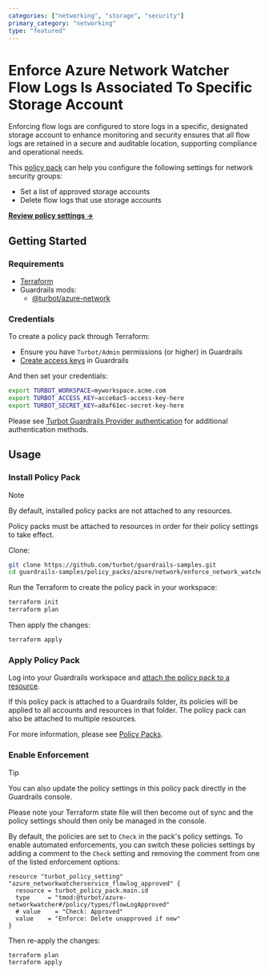 ```yaml
---
categories: ["networking", "storage", "security"]
primary_category: "networking"
type: "featured"
---
```


# Enforce Azure Network Watcher Flow Logs Is Associated To Specific Storage Account

Enforcing flow logs are configured to store logs in a specific, designated storage account to enhance monitoring and security ensures that all flow logs are retained in a secure and auditable location, supporting compliance and operational needs.

This [policy pack](https://turbot.com/guardrails/docs/concepts/policy-packs) can help you configure the following settings for network security groups:

- Set a list of approved storage accounts
- Delete flow logs that use storage accounts

**[Review policy settings →](https://hub.guardrails.turbot.com/policy-packs/azure_network_enforce_network_watcher_flow_logs_associated_to_specific_storage_account/settings)**

## Getting Started

### Requirements

- [Terraform](https://developer.hashicorp.com/terraform/install)
- Guardrails mods:
  - [@turbot/azure-network](https://hub.guardrails.turbot.com/mods/azure/mods/azure-network)

### Credentials

To create a policy pack through Terraform:

- Ensure you have `Turbot/Admin` permissions (or higher) in Guardrails
- [Create access keys](https://turbot.com/guardrails/docs/guides/iam/access-keys#generate-a-new-guardrails-api-access-key) in Guardrails

And then set your credentials:

```sh
export TURBOT_WORKSPACE=myworkspace.acme.com
export TURBOT_ACCESS_KEY=acce6ac5-access-key-here
export TURBOT_SECRET_KEY=a8af61ec-secret-key-here
```

Please see [Turbot Guardrails Provider authentication](https://registry.terraform.io/providers/turbot/turbot/latest/docs#authentication) for additional authentication methods.

## Usage

### Install Policy Pack

> [!NOTE]
> By default, installed policy packs are not attached to any resources.
>
> Policy packs must be attached to resources in order for their policy settings to take effect.

Clone:

```sh
git clone https://github.com/turbot/guardrails-samples.git
cd guardrails-samples/policy_packs/azure/network/enforce_network_watcher_flow_logs_associated_to_specific_storage_account
```

Run the Terraform to create the policy pack in your workspace:

```sh
terraform init
terraform plan
```

Then apply the changes:

```sh
terraform apply
```

### Apply Policy Pack

Log into your Guardrails workspace and [attach the policy pack to a resource](https://turbot.com/guardrails/docs/guides/policy-packs#attach-a-policy-pack-to-a-resource).

If this policy pack is attached to a Guardrails folder, its policies will be applied to all accounts and resources in that folder. The policy pack can also be attached to multiple resources.

For more information, please see [Policy Packs](https://turbot.com/guardrails/docs/concepts/policy-packs).

### Enable Enforcement

> [!TIP]
> You can also update the policy settings in this policy pack directly in the Guardrails console.
>
> Please note your Terraform state file will then become out of sync and the policy settings should then only be managed in the console.

By default, the policies are set to `Check` in the pack's policy settings. To enable automated enforcements, you can switch these policies settings by adding a comment to the `Check` setting and removing the comment from one of the listed enforcement options:

```hcl
resource "turbot_policy_setting" "azure_networkwatcherservice_flowlog_approved" {
  resource = turbot_policy_pack.main.id
  type     = "tmod:@turbot/azure-networkwatcher#/policy/types/flowLogApproved"
  # value    = "Check: Approved"
  value    = "Enforce: Delete unapproved if new"
}
```

Then re-apply the changes:

```sh
terraform plan
terraform apply
```
